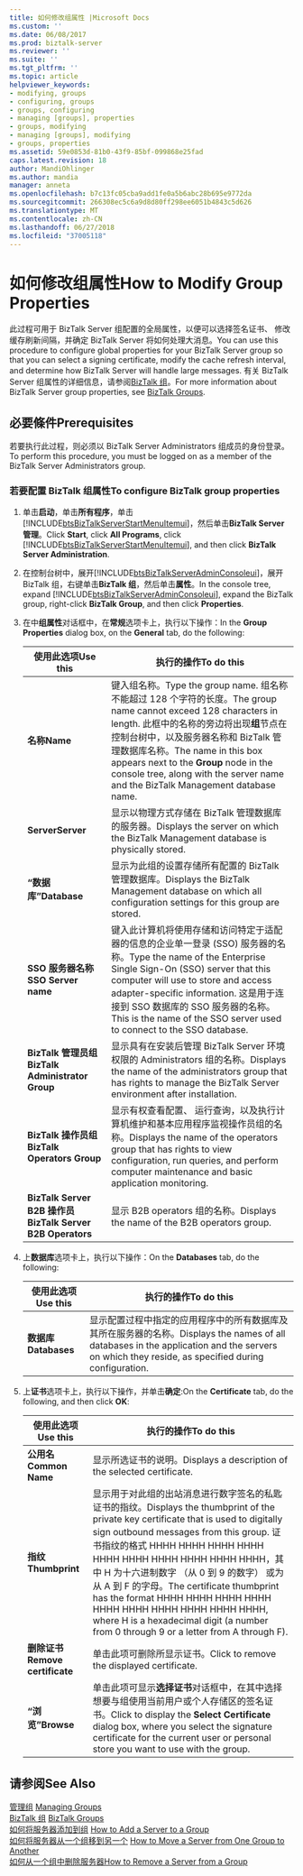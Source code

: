```yaml
---
title: 如何修改组属性 |Microsoft Docs
ms.custom: ''
ms.date: 06/08/2017
ms.prod: biztalk-server
ms.reviewer: ''
ms.suite: ''
ms.tgt_pltfrm: ''
ms.topic: article
helpviewer_keywords:
- modifying, groups
- configuring, groups
- groups, configuring
- managing [groups], properties
- groups, modifying
- managing [groups], modifying
- groups, properties
ms.assetid: 59e0853d-81b0-43f9-85bf-099868e25fad
caps.latest.revision: 18
author: MandiOhlinger
ms.author: mandia
manager: anneta
ms.openlocfilehash: b7c13fc05cba9add1fe0a5b6abc28b695e9772da
ms.sourcegitcommit: 266308ec5c6a9d8d80ff298ee6051b4843c5d626
ms.translationtype: MT
ms.contentlocale: zh-CN
ms.lasthandoff: 06/27/2018
ms.locfileid: "37005118"
---
```

# <a name="how-to-modify-group-properties"></a><span data-ttu-id="b68b9-102">如何修改组属性</span><span class="sxs-lookup"><span data-stu-id="b68b9-102">How to Modify Group Properties</span></span>
<span data-ttu-id="b68b9-103">此过程可用于 BizTalk Server 组配置的全局属性，以便可以选择签名证书、 修改缓存刷新间隔，并确定 BizTalk Server 将如何处理大消息。</span><span class="sxs-lookup"><span data-stu-id="b68b9-103">You can use this procedure to configure global properties for your BizTalk Server group so that you can select a signing certificate, modify the cache refresh interval, and determine how BizTalk Server will handle large messages.</span></span> <span data-ttu-id="b68b9-104">有关 BizTalk Server 组属性的详细信息，请参阅[BizTalk 组](../core/biztalk-groups.md)。</span><span class="sxs-lookup"><span data-stu-id="b68b9-104">For more information about BizTalk Server group properties, see [BizTalk Groups](../core/biztalk-groups.md).</span></span>  

## <a name="prerequisites"></a><span data-ttu-id="b68b9-105">必要條件</span><span class="sxs-lookup"><span data-stu-id="b68b9-105">Prerequisites</span></span>  
 <span data-ttu-id="b68b9-106">若要执行此过程，则必须以 BizTalk Server Administrators 组成员的身份登录。</span><span class="sxs-lookup"><span data-stu-id="b68b9-106">To perform this procedure, you must be logged on as a member of the BizTalk Server Administrators group.</span></span>  

### <a name="to-configure-biztalk-group-properties"></a><span data-ttu-id="b68b9-107">若要配置 BizTalk 组属性</span><span class="sxs-lookup"><span data-stu-id="b68b9-107">To configure BizTalk group properties</span></span>  

1. <span data-ttu-id="b68b9-108">单击**启动**，单击**所有程序**，单击[!INCLUDE[btsBizTalkServerStartMenuItemui](../includes/btsbiztalkserverstartmenuitemui-md.md)]，然后单击**BizTalk Server 管理**。</span><span class="sxs-lookup"><span data-stu-id="b68b9-108">Click **Start**, click **All Programs**, click [!INCLUDE[btsBizTalkServerStartMenuItemui](../includes/btsbiztalkserverstartmenuitemui-md.md)], and then click **BizTalk Server Administration**.</span></span>  

2. <span data-ttu-id="b68b9-109">在控制台树中，展开[!INCLUDE[btsBizTalkServerAdminConsoleui](../includes/btsbiztalkserveradminconsoleui-md.md)]，展开 BizTalk 组，右键单击**BizTalk 组**，然后单击**属性**。</span><span class="sxs-lookup"><span data-stu-id="b68b9-109">In the console tree, expand [!INCLUDE[btsBizTalkServerAdminConsoleui](../includes/btsbiztalkserveradminconsoleui-md.md)], expand the BizTalk group, right-click **BizTalk Group**, and then click **Properties**.</span></span>  

3. <span data-ttu-id="b68b9-110">在中**组属性**对话框中，在**常规**选项卡上，执行以下操作：</span><span class="sxs-lookup"><span data-stu-id="b68b9-110">In the **Group Properties** dialog box, on the **General** tab, do the following:</span></span>  


   |             <span data-ttu-id="b68b9-111">使用此选项</span><span class="sxs-lookup"><span data-stu-id="b68b9-111">Use this</span></span>             |                                                                                                          <span data-ttu-id="b68b9-112">执行的操作</span><span class="sxs-lookup"><span data-stu-id="b68b9-112">To do this</span></span>                                                                                                           |
   |----------------------------------|-------------------------------------------------------------------------------------------------------------------------------------------------------------------------------------------------------------------------------|
   |             <span data-ttu-id="b68b9-113">**名称**</span><span class="sxs-lookup"><span data-stu-id="b68b9-113">**Name**</span></span>             | <span data-ttu-id="b68b9-114">键入组名称。</span><span class="sxs-lookup"><span data-stu-id="b68b9-114">Type the group name.</span></span> <span data-ttu-id="b68b9-115">组名称不能超过 128 个字符的长度。</span><span class="sxs-lookup"><span data-stu-id="b68b9-115">The group name cannot exceed 128 characters in length.</span></span> <span data-ttu-id="b68b9-116">此框中的名称的旁边将出现**组**节点在控制台树中，以及服务器名称和 BizTalk 管理数据库名称。</span><span class="sxs-lookup"><span data-stu-id="b68b9-116">The name in this box appears next to the **Group** node in the console tree, along with the server name and the BizTalk Management database name.</span></span> |
   |            <span data-ttu-id="b68b9-117">**Server**</span><span class="sxs-lookup"><span data-stu-id="b68b9-117">**Server**</span></span>            |                                                                      <span data-ttu-id="b68b9-118">显示以物理方式存储在 BizTalk 管理数据库的服务器。</span><span class="sxs-lookup"><span data-stu-id="b68b9-118">Displays the server on which the BizTalk Management database is physically stored.</span></span>                                                                       |
   |           <span data-ttu-id="b68b9-119">**“数据库”**</span><span class="sxs-lookup"><span data-stu-id="b68b9-119">**Database**</span></span>           |                                                            <span data-ttu-id="b68b9-120">显示为此组的设置存储所有配置的 BizTalk 管理数据库。</span><span class="sxs-lookup"><span data-stu-id="b68b9-120">Displays the BizTalk Management database on which all configuration settings for this group are stored.</span></span>                                                            |
   |       <span data-ttu-id="b68b9-121">**SSO 服务器名称**</span><span class="sxs-lookup"><span data-stu-id="b68b9-121">**SSO Server name**</span></span>        |       <span data-ttu-id="b68b9-122">键入此计算机将使用存储和访问特定于适配器的信息的企业单一登录 (SSO) 服务器的名称。</span><span class="sxs-lookup"><span data-stu-id="b68b9-122">Type the name of the Enterprise Single Sign-On (SSO) server that this computer will use to store and access adapter-specific information.</span></span> <span data-ttu-id="b68b9-123">这是用于连接到 SSO 数据库的 SSO 服务器的名称。</span><span class="sxs-lookup"><span data-stu-id="b68b9-123">This is the name of the SSO server used to connect to the SSO database.</span></span>       |
   | <span data-ttu-id="b68b9-124">**BizTalk 管理员组**</span><span class="sxs-lookup"><span data-stu-id="b68b9-124">**BizTalk Administrator Group**</span></span>  |                                                  <span data-ttu-id="b68b9-125">显示具有在安装后管理 BizTalk Server 环境权限的 Administrators 组的名称。</span><span class="sxs-lookup"><span data-stu-id="b68b9-125">Displays the name of the administrators group that has rights to manage the BizTalk Server environment after installation.</span></span>                                                   |
   |   <span data-ttu-id="b68b9-126">**BizTalk 操作员组**</span><span class="sxs-lookup"><span data-stu-id="b68b9-126">**BizTalk Operators Group**</span></span>    |                                <span data-ttu-id="b68b9-127">显示有权查看配置、 运行查询，以及执行计算机维护和基本应用程序监视操作员组的名称。</span><span class="sxs-lookup"><span data-stu-id="b68b9-127">Displays the name of the operators group that has rights to view configuration, run queries, and perform computer maintenance and basic application monitoring.</span></span>                                |
   | <span data-ttu-id="b68b9-128">**BizTalk Server B2B 操作员**</span><span class="sxs-lookup"><span data-stu-id="b68b9-128">**BizTalk Server B2B Operators**</span></span> |                                                                                         <span data-ttu-id="b68b9-129">显示 B2B operators 组的名称。</span><span class="sxs-lookup"><span data-stu-id="b68b9-129">Displays the name of the B2B operators group.</span></span>                                                                                         |


4. <span data-ttu-id="b68b9-130">上**数据库**选项卡上，执行以下操作：</span><span class="sxs-lookup"><span data-stu-id="b68b9-130">On the **Databases** tab, do the following:</span></span>  


   |   <span data-ttu-id="b68b9-131">使用此选项</span><span class="sxs-lookup"><span data-stu-id="b68b9-131">Use this</span></span>    |                                                           <span data-ttu-id="b68b9-132">执行的操作</span><span class="sxs-lookup"><span data-stu-id="b68b9-132">To do this</span></span>                                                            |
   |---------------|---------------------------------------------------------------------------------------------------------------------------------|
   | <span data-ttu-id="b68b9-133">**数据库**</span><span class="sxs-lookup"><span data-stu-id="b68b9-133">**Databases**</span></span> | <span data-ttu-id="b68b9-134">显示配置过程中指定的应用程序中的所有数据库及其所在服务器的名称。</span><span class="sxs-lookup"><span data-stu-id="b68b9-134">Displays the names of all databases in the application and the servers on which they reside, as specified during configuration.</span></span> |


5. <span data-ttu-id="b68b9-135">上**证书**选项卡上，执行以下操作，并单击**确定**:</span><span class="sxs-lookup"><span data-stu-id="b68b9-135">On the **Certificate** tab, do the following, and then click **OK**:</span></span>  

   |<span data-ttu-id="b68b9-136">使用此选项</span><span class="sxs-lookup"><span data-stu-id="b68b9-136">Use this</span></span>|<span data-ttu-id="b68b9-137">执行的操作</span><span class="sxs-lookup"><span data-stu-id="b68b9-137">To do this</span></span>|  
   |--------------|----------------|  
   |<span data-ttu-id="b68b9-138">**公用名**</span><span class="sxs-lookup"><span data-stu-id="b68b9-138">**Common Name**</span></span>|<span data-ttu-id="b68b9-139">显示所选证书的说明。</span><span class="sxs-lookup"><span data-stu-id="b68b9-139">Displays a description of the selected certificate.</span></span>|  
   |<span data-ttu-id="b68b9-140">**指纹**</span><span class="sxs-lookup"><span data-stu-id="b68b9-140">**Thumbprint**</span></span>|<span data-ttu-id="b68b9-141">显示用于对此组的出站消息进行数字签名的私匙证书的指纹。</span><span class="sxs-lookup"><span data-stu-id="b68b9-141">Displays the thumbprint of the private key certificate that is used to digitally sign outbound messages from this group.</span></span> <span data-ttu-id="b68b9-142">证书指纹的格式 HHHH HHHH HHHH HHHH HHHH HHHH HHHH HHHH HHHH HHHH，其中 H 为十六进制数字 （从 0 到 9 的数字） 或为从 A 到 F 的字母。</span><span class="sxs-lookup"><span data-stu-id="b68b9-142">The certificate thumbprint has the format HHHH HHHH HHHH HHHH HHHH HHHH HHHH HHHH HHHH HHHH, where H is a hexadecimal digit (a number from 0 through 9 or a letter from A through F).</span></span>|  
   |<span data-ttu-id="b68b9-143">**删除证书**</span><span class="sxs-lookup"><span data-stu-id="b68b9-143">**Remove certificate**</span></span>|<span data-ttu-id="b68b9-144">单击此项可删除所显示证书。</span><span class="sxs-lookup"><span data-stu-id="b68b9-144">Click to remove the displayed certificate.</span></span>|  
   |<span data-ttu-id="b68b9-145">**“浏览”**</span><span class="sxs-lookup"><span data-stu-id="b68b9-145">**Browse**</span></span>|<span data-ttu-id="b68b9-146">单击此项可显示**选择证书**对话框中，在其中选择想要与组使用当前用户或个人存储区的签名证书。</span><span class="sxs-lookup"><span data-stu-id="b68b9-146">Click to display the **Select Certificate** dialog box, where you select the signature certificate for the current user or personal store you want to use with the group.</span></span>|  

## <a name="see-also"></a><span data-ttu-id="b68b9-147">请参阅</span><span class="sxs-lookup"><span data-stu-id="b68b9-147">See Also</span></span>  
 <span data-ttu-id="b68b9-148">[管理组](../core/managing-groups.md) </span><span class="sxs-lookup"><span data-stu-id="b68b9-148">[Managing Groups](../core/managing-groups.md) </span></span>  
 <span data-ttu-id="b68b9-149">[BizTalk 组](../core/biztalk-groups.md) </span><span class="sxs-lookup"><span data-stu-id="b68b9-149">[BizTalk Groups](../core/biztalk-groups.md) </span></span>  
 <span data-ttu-id="b68b9-150">[如何将服务器添加到组](../core/how-to-add-a-server-to-a-group.md) </span><span class="sxs-lookup"><span data-stu-id="b68b9-150">[How to Add a Server to a Group](../core/how-to-add-a-server-to-a-group.md) </span></span>  
 <span data-ttu-id="b68b9-151">[如何将服务器从一个组移到另一个](../core/how-to-move-a-server-from-one-group-to-another.md) </span><span class="sxs-lookup"><span data-stu-id="b68b9-151">[How to Move a Server from One Group to Another](../core/how-to-move-a-server-from-one-group-to-another.md) </span></span>  
 [<span data-ttu-id="b68b9-152">如何从一个组中删除服务器</span><span class="sxs-lookup"><span data-stu-id="b68b9-152">How to Remove a Server from a Group</span></span>](../core/how-to-remove-a-server-from-a-group.md)